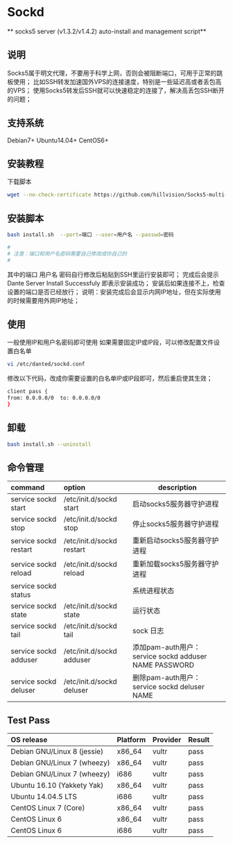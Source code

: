 # Sockd
** socks5 server (v1.3.2/v1.4.2) auto-install and management script** 

## 说明

Socks5属于明文代理，不要用于科学上网，否则会被阻断端口，可用于正常的跳板使用；
比如SSH转发加速国外VPS的连接速度，特别是一些延迟高或者丢包高的VPS；
使用Socks5转发后SSH就可以快速稳定的连接了，解决高丢包SSH断开的问题；

## 支持系统
Debian7+ Ubuntu14.04+ CentOS6+

## 安装教程
下载脚本

```bash
wget --no-check-certificate https://github.com/hillvision/Socks5-multi--ip/blob/main/install.sh
```

## 安装脚本
```bash
bash install.sh  --port=端口 --user=用户名 --passwd=密码

# 
# 注意：端口和用户名密码需要自己修改成你自己的
#
```
其中的端口 用户名 密码自行修改后粘贴到SSH里运行安装即可；
完成后会提示 Dante Server Install Successfuly 即表示安装成功；
安装后如果连接不上，检查设置的端口是否已经放行；
说明：安装完成后会显示内网IP地址，但在实际使用的时候需要用外网IP地址；

## 使用
一般使用IP和用户名密码即可使用
如果需要固定IP或IP段，可以修改配置文件设置白名单
```bash
vi /etc/danted/sockd.conf
```

修改以下代码，改成你需要设置的白名单IP或IP段即可，然后重启使其生效；
```bash
client pass {
from: 0.0.0.0/0  to: 0.0.0.0/0
}
```
## 卸载

```bash
bash install.sh --uninstall
```


## 命令管理

| command | option | description |
| :--- | :--- | --- |
| service sockd start | /etc/init.d/sockd start | 启动socks5服务器守护进程 |
| service sockd stop | /etc/init.d/sockd stop | 停止socks5服务器守护进程 |
| service sockd restart | /etc/init.d/sockd restart |重新启动socks5服务器守护进程 |
| service sockd reload | /etc/init.d/sockd reload | 重新加载socks5服务器守护进程 |
| service sockd status | | 系统进程状态 |
| service sockd state | /etc/init.d/sockd state | 运行状态 |
| service sockd tail | /etc/init.d/sockd tail | sock 日志 |
| service sockd adduser | /etc/init.d/sockd adduser | 添加pam-auth用户：service sockd adduser NAME PASSWORD |
| service sockd deluser | /etc/init.d/sockd deluser | 删除pam-auth用户：service sockd deluser NAME |


## Test Pass

| OS release | Platform | Provider | Result |
| :--- | :--- | --- |  --- | 
| Debian GNU/Linux 8 (jessie) | x86_64 | vultr | pass |
| Debian GNU/Linux 7 (wheezy) | x86_64 | vultr | pass |
| Debian GNU/Linux 7 (wheezy) | i686 | vultr | pass |
| Ubuntu 16.10 (Yakkety Yak)  | x86_64 | vultr | pass |
| Ubuntu 14.04.5 LTS | i686 | vultr | pass
| CentOS Linux 7 (Core) | x86_64 | vultr | pass |
| CentOS Linux 6 | x86_64 | vultr | pass |
| CentOS Linux 6 | i686 | vultr | pass |

